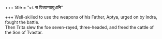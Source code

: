 +++
title = "०८ स पित्र्याण्यायुधानि"

+++
Well-skilled to use the weapons of his Father, Aptya, urged on by Indra, fought the battle.  
     Then Trita slew the foe seven-rayed, three-headed, and freed the cattle of the Son of Tvastar.